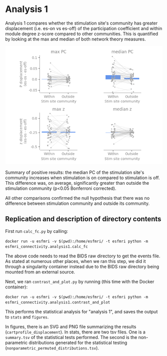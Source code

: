 # Analysis 1

Analysis 1 compares whether the stimulation site's community has greater displacement (i.e. es-on vs es-off) of the participation coefficient and within module degree z-score compared to other communities. This is quantified by looking at the max and median of both network theory measures.

![](./figures/cartprofile_displacement.png)

Summary of positive results: the median PC of the stimulation site's community increases when stimulation is on compared to stimulation is off. This difference was, on average, significantly greater than outside the stimulation community (p<0.05 Bonferroni corrected).

All other comparisons confirmed the null hypothesis that there was no difference between stimulation community and outside its community.

## Replication and description of directory contents

First run `calc_fc.py` by calling:

`docker run -u esfmri -v $(pwd):/home/esfmri/ -t esfmri python -m esfmri_connectivity.analysis1.calc_fc`

The above code needs to read the BIDS raw directory to get the events file. As stated at numerous other places, when we ran this step, we did it through a singularity container instead due to the BIDS raw directory being mounted from an external source.

Next, we ran `contrast_and_plot.py` by running (this time with the Docker container):

`docker run -u esfmri -v $(pwd):/home/esfmri/ -t esfmri python -m esfmri_connectivity.analysis1.contrast_and_plot`

This performs the statistical analysis for "analysis 1", and saves the output to `stats` and `figures`.

In figures, there is an SVG and PNG file summarizing the results (`cartprofile_displacement`). In stats, there are two tsv files. One is a `summary.tsv` of the statistical tests performed. The second is the non-parametric distributions generated for the statistical testing (`nonparametric_permuted_distributions.tsv`).
